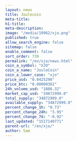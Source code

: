 ```yaml
---
layout: news
title: Joulecoin
meta-title: 
h1-title: 
meta-description: 
image: "/media/19962/xjo.png"
published: true
allow_search_engine: false
sitemap: false
enable_comment: false
sort_order: 739
permalink: "/en/xjo/news.html"
coin_a_symbol: "XJO"
coin_a_name: "JouleCoin"
coin_a_lower_case: "xjo"
price_usd: "0.0425296"
price_btc: "0.00000362"
24h_volume_usd: "1886.32"
market_cap_usd: "34872999.0"
total_supply: "34872999.0"
available_supply: "34872999.0"
percent_change_1h: "0.73"
percent_change_24h: "3.95"
percent_change_7d: "-0.92"
last_updated: "1517140771"
parent-url: "/en/xjo/"
author: Sam
---
```


